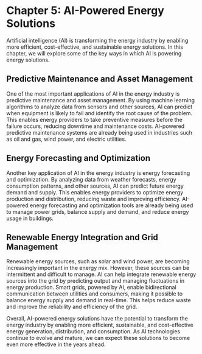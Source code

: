 Chapter 5: AI-Powered Energy Solutions
======================================

Artificial intelligence (AI) is transforming the energy industry by enabling more efficient, cost-effective, and sustainable energy solutions. In this chapter, we will explore some of the key ways in which AI is powering energy solutions.

Predictive Maintenance and Asset Management
-------------------------------------------

One of the most important applications of AI in the energy industry is predictive maintenance and asset management. By using machine learning algorithms to analyze data from sensors and other sources, AI can predict when equipment is likely to fail and identify the root cause of the problem. This enables energy providers to take preventive measures before the failure occurs, reducing downtime and maintenance costs. AI-powered predictive maintenance systems are already being used in industries such as oil and gas, wind power, and electric utilities.

Energy Forecasting and Optimization
-----------------------------------

Another key application of AI in the energy industry is energy forecasting and optimization. By analyzing data from weather forecasts, energy consumption patterns, and other sources, AI can predict future energy demand and supply. This enables energy providers to optimize energy production and distribution, reducing waste and improving efficiency. AI-powered energy forecasting and optimization tools are already being used to manage power grids, balance supply and demand, and reduce energy usage in buildings.

Renewable Energy Integration and Grid Management
------------------------------------------------

Renewable energy sources, such as solar and wind power, are becoming increasingly important in the energy mix. However, these sources can be intermittent and difficult to manage. AI can help integrate renewable energy sources into the grid by predicting output and managing fluctuations in energy production. Smart grids, powered by AI, enable bidirectional communication between utilities and consumers, making it possible to balance energy supply and demand in real-time. This helps reduce waste and improve the reliability and efficiency of the grid.

Overall, AI-powered energy solutions have the potential to transform the energy industry by enabling more efficient, sustainable, and cost-effective energy generation, distribution, and consumption. As AI technologies continue to evolve and mature, we can expect these solutions to become even more effective in the years ahead.
